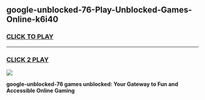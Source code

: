 
## google-unblocked-76-Play-Unblocked-Games-Online-k6i40
<h3>
<a href="https://premium76.site?title=google-unblocked-76&ref=25A">CLICK TO PLAY</a></h3>
<hr>

<h3>
<a href="https://premium76.site?title=google-unblocked-76&ref=25A">CLICK 2 PLAY</a>
  
</h3>

<a href="https://premium76.site?title=google-unblocked-76&ref=25A"><img src="https://clearcache.store/games.png"></a>


**google-unblocked-76 games unblocked: Your Gateway to Fun and Accessible Online Gaming**

